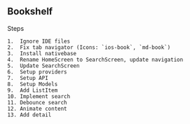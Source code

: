## Bookshelf

Steps
    
    1.  Ignore IDE files
    2.  Fix tab navigator (Icons: `ios-book`, `md-book`)
    3.  Install nativebase
    4.  Rename HomeScreen to SearchScreen, update navigation
    5.  Update SearchScreen
    6.  Setup providers
    7.  Setup API 
    8.  Setup Models
    9.  Add ListItem
    10. Implement search
    11. Debounce search
    12. Animate content
    13. Add detail